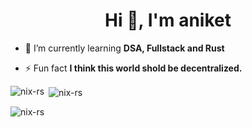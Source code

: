 <h1 align="center">Hi 👋, I'm aniket</h1>




- 🌱 I’m currently learning **DSA, Fullstack and Rust**


- ⚡ Fun fact **I think this world shold be decentralized.**
<p align="left">
</p>



<p><img align="left" src="https://github-readme-stats.vercel.app/api/top-langs?username=nix-rs&show_icons=true&locale=en&layout=compact" alt="nix-rs" /></p>

<p>&nbsp;<img align="center" src="https://github-readme-stats.vercel.app/api?username=nix-rs&show_icons=true&locale=en" alt="nix-rs" /></p>

<p><img align="center" src="https://github-readme-streak-stats.herokuapp.com/?user=nix-rs&" alt="nix-rs" /></p>

